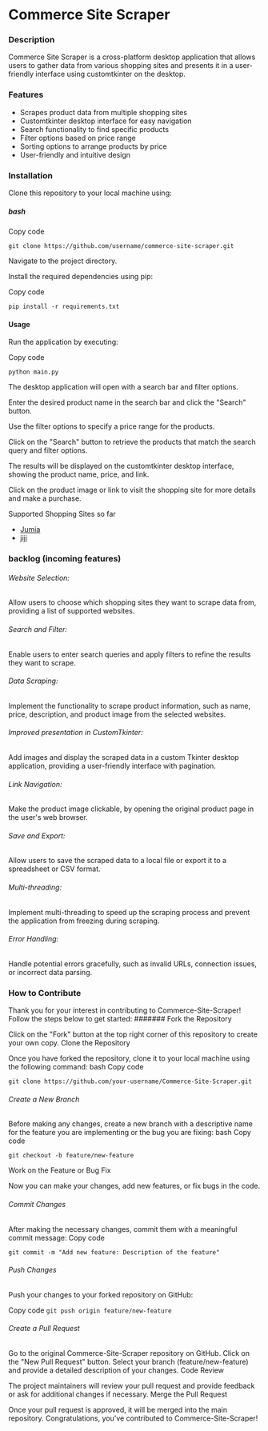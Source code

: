 # Commerce Site Scraper
### Description
Commerce Site Scraper is a cross-platform desktop application that allows users to gather data from various shopping sites and presents it in a user-friendly interface using customtkinter on the desktop.

### Features

- Scrapes product data from multiple shopping sites
- Customtkinter desktop interface for easy navigation
- Search functionality to find specific products
- Filter options based on price range
- Sorting options to arrange products by price
- User-friendly and intuitive design

### Installation
Clone this repository to your local machine using:

##### bash
Copy code
```
git clone https://github.com/username/commerce-site-scraper.git
```
Navigate to the project directory.

Install the required dependencies using pip:

Copy code

```
pip install -r requirements.txt
```

#### Usage
Run the application by executing:

Copy code
```
python main.py
```

The desktop application will open with a search bar and filter options.

Enter the desired product name in the search bar and click the "Search" button.

Use the filter options to specify a price range for the products.

Click on the "Search" button to retrieve the products that match the search query and filter options.

The results will be displayed on the customtkinter desktop interface, showing the product name, price, and link.

Click on the product image or link to visit the shopping site for more details and make a purchase.

Supported Shopping Sites so far
- [Jumia](https://www.google.com)
- [jiji](https://github.com)

### backlog (incoming features)
###### Website Selection: 
Allow users to choose which shopping sites they want to scrape data from, providing a list of supported websites.

###### Search and Filter: 
Enable users to enter search queries and apply filters to refine the results they want to scrape.
###### Data Scraping: 
Implement the functionality to scrape product information, such as name, price, description, and product image from the selected websites.
###### Improved presentation in CustomTkinter: 
Add images and display the scraped data in a custom Tkinter desktop application, providing a user-friendly interface with pagination.
###### Link Navigation: 
Make the product image clickable, by opening the original product page in the user's web browser.
###### Save and Export: 
Allow users to save the scraped data to a local file or export it to a spreadsheet or CSV format.
###### Multi-threading: 
Implement multi-threading to speed up the scraping process and prevent the application from freezing during scraping.
###### Error Handling: 
Handle potential errors gracefully, such as invalid URLs, connection issues, or incorrect data parsing.
  
### How to Contribute
Thank you for your interest in contributing to Commerce-Site-Scraper! Follow the steps below to get started:
 ####### Fork the Repository

Click on the "Fork" button at the top right corner of this repository to create your own copy.
Clone the Repository

Once you have forked the repository, clone it to your local machine using the following command:
bash
Copy code
```
git clone https://github.com/your-username/Commerce-Site-Scraper.git
```
###### Create a New Branch

Before making any changes, create a new branch with a descriptive name for the feature you are implementing or the bug you are fixing:
bash
Copy code
```
git checkout -b feature/new-feature
```
Work on the Feature or Bug Fix

Now you can make your changes, add new features, or fix bugs in the code.
###### Commit Changes

After making the necessary changes, commit them with a meaningful commit message:
Copy code
```
git commit -m "Add new feature: Description of the feature"
```
###### Push Changes

Push your changes to your forked repository on GitHub:

Copy code
```git push origin feature/new-feature```

###### Create a Pull Request

Go to the original Commerce-Site-Scraper repository on GitHub.
Click on the "New Pull Request" button.
Select your branch (feature/new-feature) and provide a detailed description of your changes.
Code Review

The project maintainers will review your pull request and provide feedback or ask for additional changes if necessary.
Merge the Pull Request

Once your pull request is approved, it will be merged into the main repository. Congratulations, you've contributed to Commerce-Site-Scraper!
